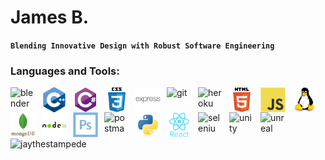 # James B.
**`Blending Innovative Design with Robust Software Engineering`**


<h3 align="left">Languages and Tools:</h3>


<p align="center"> 
  
  <a href="https://www.blender.org/" target="_blank" rel="noreferrer"> <img align="left" alt="blender" width="40px" height="40" style="padding-right:10px;" src="https://download.blender.org/branding/community/blender_community_badge_white.svg" /> </a> 
  
  <a href="https://www.w3schools.com/cpp/" target="_blank" rel="noreferrer"> <img align="left" alt="cplusplus" width="40px" height="40" style="padding-right:10px;" src="https://raw.githubusercontent.com/devicons/devicon/master/icons/cplusplus/cplusplus-original.svg" /> </a> 
  
  <a href="https://www.w3schools.com/cs/" target="_blank" rel="noreferrer"> <img align="left" alt="csharp" width="40px" height="40" style="padding-right:10px;" src="https://raw.githubusercontent.com/devicons/devicon/master/icons/csharp/csharp-original.svg"/> </a> 
  
  <a href="https://www.w3schools.com/css/" target="_blank" rel="noreferrer"> <img align="left" alt="css3" width="40px" height="40" style="padding-right:10px;" src="https://raw.githubusercontent.com/devicons/devicon/master/icons/css3/css3-original-wordmark.svg"/> </a>
  
  <a href="https://expressjs.com" target="_blank" rel="noreferrer"> <img align="left" alt="exoress" width="40px" height="40" style="padding-right:10px;" src="https://raw.githubusercontent.com/devicons/devicon/master/icons/express/express-original-wordmark.svg" /> </a> 
  
  <a href="https://git-scm.com/" target="_blank" rel="noreferrer"> <img align="left" alt="git" width="40px" height="40" style="padding-right:10px;" src="https://www.vectorlogo.zone/logos/git-scm/git-scm-icon.svg" /> </a> 
  
  <a href="https://heroku.com" target="_blank" rel="noreferrer"> <img align="left" alt="heroku" width="40px" height="40" style="padding-right:10px;" src="https://www.vectorlogo.zone/logos/heroku/heroku-icon.svg"/> </a> 
  
  <a href="https://www.w3.org/html/" target="_blank" rel="noreferrer"> <img align="left" alt="html5" width="40px" height="40" style="padding-right:10px;" src="https://raw.githubusercontent.com/devicons/devicon/master/icons/html5/html5-original-wordmark.svg"/> </a> 
  
  <a href="https://developer.mozilla.org/en-US/docs/Web/JavaScript" target="_blank" rel="noreferrer"> <img align="left" alt="javascript" width="40px" height="40" style="padding-right:10px;" src="https://raw.githubusercontent.com/devicons/devicon/master/icons/javascript/javascript-original.svg"/> </a> 
  
  <a href="https://www.linux.org/" target="_blank" rel="noreferrer"> <img align="left" alt="linux" width="40px" height="40" style="padding-right:10px;" src="https://raw.githubusercontent.com/devicons/devicon/master/icons/linux/linux-original.svg"/> </a> 
  
  <a href="https://www.mongodb.com/" target="_blank" rel="noreferrer"> <img align="left" alt="mongodb" width="40px" height="40" style="padding-right:10px;" src="https://raw.githubusercontent.com/devicons/devicon/master/icons/mongodb/mongodb-original-wordmark.svg"/> </a> 
  
  <a href="https://nodejs.org" target="_blank" rel="noreferrer"> <img align="left" alt="nodejs" width="40px" height="40" style="padding-right:10px;" src="https://raw.githubusercontent.com/devicons/devicon/master/icons/nodejs/nodejs-original-wordmark.svg"/> </a> 
  
  <a href="https://www.photoshop.com/en" target="_blank" rel="noreferrer"> <img align="left" alt="photoshop" width="40px" height="40" style="padding-right:10px;" src="https://raw.githubusercontent.com/devicons/devicon/master/icons/photoshop/photoshop-line.svg"/> </a>
  
  <a href="https://postman.com" target="_blank" rel="noreferrer"> <img align="left" alt="postman" width="40px" height="40" style="padding-right:10px;" src="https://www.vectorlogo.zone/logos/getpostman/getpostman-icon.svg" /> </a> 
  
  <a href="https://www.python.org" target="_blank" rel="noreferrer"> <img align="left" alt="python" width="40px" height="40" style="padding-right:10px;" src="https://raw.githubusercontent.com/devicons/devicon/master/icons/python/python-original.svg"/> </a> 
  
  <a href="https://reactjs.org/" target="_blank" rel="noreferrer"> <img align="left" alt="react" width="40px" height="40" style="padding-right:10px;" src="https://raw.githubusercontent.com/devicons/devicon/master/icons/react/react-original-wordmark.svg" /> </a> 
  
  <a href="https://www.selenium.dev" target="_blank" rel="noreferrer"> <img align="left" alt="selenium" width="40px" height="40" style="padding-right:10px;" src="https://raw.githubusercontent.com/detain/svg-logos/780f25886640cef088af994181646db2f6b1a3f8/svg/selenium-logo.svg" /> </a> 
  
  <a href="https://unity.com/" target="_blank" rel="noreferrer"> <img align="left" alt="unity" width="40px" height="40" style="padding-right:10px;" src="https://www.vectorlogo.zone/logos/unity3d/unity3d-icon.svg" /> </a> 
  
  <a href="https://unrealengine.com/" target="_blank" rel="noreferrer"> <img align="left" alt="unreal" width="40px" height="40" style="padding-right:10px;" src="https://raw.githubusercontent.com/kenangundogan/fontisto/036b7eca71aab1bef8e6a0518f7329f13ed62f6b/icons/svg/brand/unreal-engine.svg" /> </a> 
  
  </p>

  <br/>
  
###

<p><img align="center" src="https://github-readme-streak-stats.herokuapp.com/?user=jaythestampede&" alt="jaythestampede" /></p>
